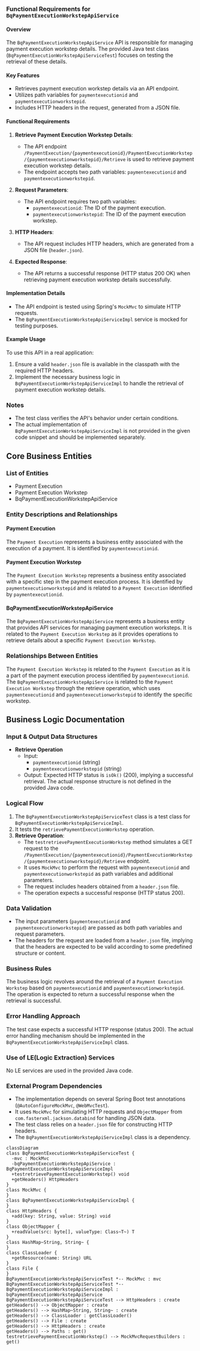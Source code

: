 ### Functional Requirements for `BqPaymentExecutionWorkstepApiService`

#### Overview

The `BqPaymentExecutionWorkstepApiService` API is responsible for managing payment execution workstep details. The provided Java test class (`BqPaymentExecutionWorkstepApiServiceTest`) focuses on testing the retrieval of these details.

#### Key Features

*   Retrieves payment execution workstep details via an API endpoint.
*   Utilizes path variables for `paymentexecutionid` and `paymentexecutionworkstepid`.
*   Includes HTTP headers in the request, generated from a JSON file.

#### Functional Requirements

1.  **Retrieve Payment Execution Workstep Details**:
    *   The API endpoint `/PaymentExecution/{paymentexecutionid}/PaymentExecutionWorkstep/{paymentexecutionworkstepid}/Retrieve` is used to retrieve payment execution workstep details.
    *   The endpoint accepts two path variables: `paymentexecutionid` and `paymentexecutionworkstepid`.

2.  **Request Parameters**:
    *   The API endpoint requires two path variables:
        *   `paymentexecutionid`: The ID of the payment execution.
        *   `paymentexecutionworkstepid`: The ID of the payment execution workstep.

3.  **HTTP Headers**:
    *   The API request includes HTTP headers, which are generated from a JSON file (`header.json`).

4.  **Expected Response**:
    *   The API returns a successful response (HTTP status 200 OK) when retrieving payment execution workstep details successfully.

#### Implementation Details

*   The API endpoint is tested using Spring's `MockMvc` to simulate HTTP requests.
*   The `BqPaymentExecutionWorkstepApiServiceImpl` service is mocked for testing purposes.

#### Example Usage

To use this API in a real application:

1.  Ensure a valid `header.json` file is available in the classpath with the required HTTP headers.
2.  Implement the necessary business logic in `BqPaymentExecutionWorkstepApiServiceImpl` to handle the retrieval of payment execution workstep details.

### Notes

*   The test class verifies the API's behavior under certain conditions.
*   The actual implementation of `BqPaymentExecutionWorkstepApiServiceImpl` is not provided in the given code snippet and should be implemented separately.



## Core Business Entities

### List of Entities
* Payment Execution
* Payment Execution Workstep
* BqPaymentExecutionWorkstepApiService

### Entity Descriptions and Relationships

#### Payment Execution
The `Payment Execution` represents a business entity associated with the execution of a payment. It is identified by `paymentexecutionid`.

#### Payment Execution Workstep
The `Payment Execution Workstep` represents a business entity associated with a specific step in the payment execution process. It is identified by `paymentexecutionworkstepid` and is related to a `Payment Execution` identified by `paymentexecutionid`.

#### BqPaymentExecutionWorkstepApiService
The `BqPaymentExecutionWorkstepApiService` represents a business entity that provides API services for managing payment execution worksteps. It is related to the `Payment Execution Workstep` as it provides operations to retrieve details about a specific `Payment Execution Workstep`.

### Relationships Between Entities
The `Payment Execution Workstep` is related to the `Payment Execution` as it is a part of the payment execution process identified by `paymentexecutionid`. 
The `BqPaymentExecutionWorkstepApiService` is related to the `Payment Execution Workstep` through the retrieve operation, which uses `paymentexecutionid` and `paymentexecutionworkstepid` to identify the specific workstep.



## Business Logic Documentation
### Input & Output Data Structures

* **Retrieve Operation**
  - Input: 
    - `paymentexecutionid` (string)
    - `paymentexecutionworkstepid` (string)
  - Output: Expected HTTP status is `isOk()` (200), implying a successful retrieval. The actual response structure is not defined in the provided Java code.

### Logical Flow

1. The `BqPaymentExecutionWorkstepApiServiceTest` class is a test class for `BqPaymentExecutionWorkstepApiServiceImpl`.
2. It tests the `retrievePaymentExecutionWorkstep` operation.
3. **Retrieve Operation**:
   - The `testretrievePaymentExecutionWorkstep` method simulates a GET request to the `/PaymentExecution/{paymentexecutionid}/PaymentExecutionWorkstep/{paymentexecutionworkstepid}/Retrieve` endpoint.
   - It uses `MockMvc` to perform the request with `paymentexecutionid` and `paymentexecutionworkstepid` as path variables and additional parameters.
   - The request includes headers obtained from a `header.json` file.
   - The operation expects a successful response (HTTP status 200).

### Data Validation

- The input parameters (`paymentexecutionid` and `paymentexecutionworkstepid`) are passed as both path variables and request parameters. 
- The headers for the request are loaded from a `header.json` file, implying that the headers are expected to be valid according to some predefined structure or content.

### Business Rules

The business logic revolves around the retrieval of a `Payment Execution Workstep` based on `paymentexecutionid` and `paymentexecutionworkstepid`. The operation is expected to return a successful response when the retrieval is successful.

### Error Handling Approach

The test case expects a successful HTTP response (status 200). The actual error handling mechanism should be implemented in the `BqPaymentExecutionWorkstepApiServiceImpl` class.

### Use of LE(Logic Extraction) Services

No LE services are used in the provided Java code.

### External Program Dependencies

- The implementation depends on several Spring Boot test annotations (`@AutoConfigureMockMvc`, `@WebMvcTest`).
- It uses `MockMvc` for simulating HTTP requests and `ObjectMapper` from `com.fasterxml.jackson.databind` for handling JSON data.
- The test class relies on a `header.json` file for constructing HTTP headers.
- The `BqPaymentExecutionWorkstepApiServiceImpl` class is a dependency.



```mermaid
classDiagram
class BqPaymentExecutionWorkstepApiServiceTest {
  -mvc : MockMvc
  -bqPaymentExecutionWorkstepApiService : BqPaymentExecutionWorkstepApiServiceImpl
  +testretrievePaymentExecutionWorkstep() void
  +getHeaders() HttpHeaders
}
class MockMvc {
}
class BqPaymentExecutionWorkstepApiServiceImpl {
}
class HttpHeaders {
  +add(key: String, value: String) void
}
class ObjectMapper {
  +readValue(src: byte[], valueType: Class~T~) T
}
class HashMap~String, String~ {
}
class ClassLoader {
  +getResource(name: String) URL
}
class File {
}
BqPaymentExecutionWorkstepApiServiceTest *-- MockMvc : mvc
BqPaymentExecutionWorkstepApiServiceTest *-- BqPaymentExecutionWorkstepApiServiceImpl : bqPaymentExecutionWorkstepApiService
BqPaymentExecutionWorkstepApiServiceTest --> HttpHeaders : create
getHeaders() --> ObjectMapper : create
getHeaders() --> HashMap~String, String~ : create
getHeaders() --> ClassLoader : getClassLoader()
getHeaders() --> File : create
getHeaders() --> HttpHeaders : create
getHeaders() --> Paths : get()
testretrievePaymentExecutionWorkstep() --> MockMvcRequestBuilders : get()
```



